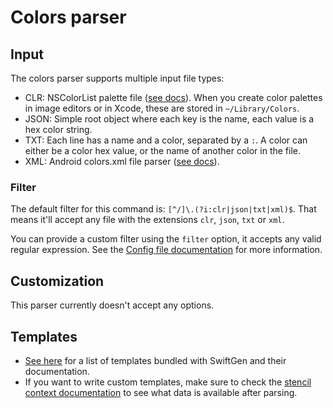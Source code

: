 # Colors parser

## Input

The colors parser supports multiple input file types:

 - CLR: NSColor​List palette file ([see docs](https://developer.apple.com/reference/appkit/nscolorlist)). When you create color palettes in image editors or in Xcode, these are stored in `~/Library/Colors`.
 - JSON: Simple root object where each key is the name, each value is a hex color string.
 - TXT: Each line has a name and a color, separated by a `:`. A color can either be a color hex value, or the name of another color in the file.
 - XML: Android colors.xml file parser ([see docs](https://developer.android.com/guide/topics/resources/more-resources.html#Color)).

### Filter

The default filter for this command is: `[^/]\.(?i:clr|json|txt|xml)$`. That means it'll accept any file with the extensions `clr`, `json`, `txt` or `xml`.

You can provide a custom filter using the `filter` option, it accepts any valid regular expression. See the [Config file documentation](../ConfigFile.md) for more information.

## Customization

This parser currently doesn't accept any options.

## Templates

* [See here](../templates/colors) for a list of templates bundled with SwiftGen and their documentation.
* If you want to write custom templates, make sure to check the [stencil context documentation](../SwiftGenKit%20Contexts/colors.md) to see what data is available after parsing.
